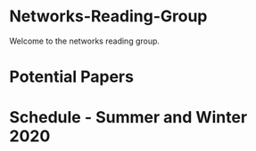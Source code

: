 # Networks-Reading-Group
Welcome to the networks reading group.  

# Potential Papers

# Schedule - Summer and Winter 2020
